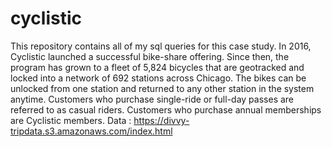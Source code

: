 # cyclistic
This repository contains all of my sql queries for this case study.
In 2016, Cyclistic launched a successful bike-share offering. Since then, the program has grown to a fleet of 5,824 bicycles that are
geotracked and locked into a network of 692 stations across Chicago. The bikes can be unlocked from one station and returned to
any other station in the system anytime.
Customers who purchase single-ride or full-day passes are referred to as casual riders. 
Customers who purchase annual memberships are Cyclistic members.
Data : https://divvy-tripdata.s3.amazonaws.com/index.html


